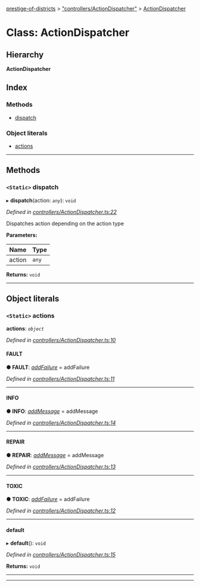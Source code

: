 [prestige-of-districts](../README.md) > ["controllers/ActionDispatcher"](../modules/_controllers_actiondispatcher_.md) > [ActionDispatcher](../classes/_controllers_actiondispatcher_.actiondispatcher.md)

# Class: ActionDispatcher

## Hierarchy

**ActionDispatcher**

## Index

### Methods

* [dispatch](_controllers_actiondispatcher_.actiondispatcher.md#dispatch)

### Object literals

* [actions](_controllers_actiondispatcher_.actiondispatcher.md#actions)

---

## Methods

<a id="dispatch"></a>

### `<Static>` dispatch

▸ **dispatch**(action: *`any`*): `void`

*Defined in [controllers/ActionDispatcher.ts:22](https://github.com/YarosJ/prestige-of-districts/blob/828e334/controllers/ActionDispatcher.ts#L22)*

Dispatches action depending on the action type

**Parameters:**

| Name | Type |
| ------ | ------ |
| action | `any` |

**Returns:** `void`

___

## Object literals

<a id="actions"></a>

### `<Static>` actions

**actions**: *`object`*

*Defined in [controllers/ActionDispatcher.ts:10](https://github.com/YarosJ/prestige-of-districts/blob/828e334/controllers/ActionDispatcher.ts#L10)*

<a id="actions.fault"></a>

####  FAULT

**● FAULT**: *[addFailure](../modules/_controllers_graphql_resolvers_failure_.md#failureresolver.mutation.addfailure)* =  addFailure

*Defined in [controllers/ActionDispatcher.ts:11](https://github.com/YarosJ/prestige-of-districts/blob/828e334/controllers/ActionDispatcher.ts#L11)*

___
<a id="actions.info"></a>

####  INFO

**● INFO**: *[addMessage](../modules/_controllers_graphql_resolvers_message_.md#messageresolver.mutation.addmessage)* =  addMessage

*Defined in [controllers/ActionDispatcher.ts:14](https://github.com/YarosJ/prestige-of-districts/blob/828e334/controllers/ActionDispatcher.ts#L14)*

___
<a id="actions.repair"></a>

####  REPAIR

**● REPAIR**: *[addMessage](../modules/_controllers_graphql_resolvers_message_.md#messageresolver.mutation.addmessage)* =  addMessage

*Defined in [controllers/ActionDispatcher.ts:13](https://github.com/YarosJ/prestige-of-districts/blob/828e334/controllers/ActionDispatcher.ts#L13)*

___
<a id="actions.toxic"></a>

####  TOXIC

**● TOXIC**: *[addFailure](../modules/_controllers_graphql_resolvers_failure_.md#failureresolver.mutation.addfailure)* =  addFailure

*Defined in [controllers/ActionDispatcher.ts:12](https://github.com/YarosJ/prestige-of-districts/blob/828e334/controllers/ActionDispatcher.ts#L12)*

___
<a id="actions.default"></a>

####  default

▸ **default**(): `void`

*Defined in [controllers/ActionDispatcher.ts:15](https://github.com/YarosJ/prestige-of-districts/blob/828e334/controllers/ActionDispatcher.ts#L15)*

**Returns:** `void`

___

___


